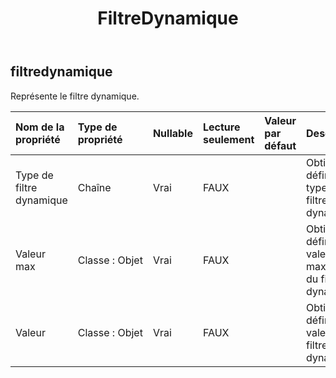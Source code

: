 ﻿---
title: FiltreDynamique
second_title: Aspose.Cells Cloud Documen
type: docs
url: /fr/specification/model/dynamicfilter/
description: "Aspose.Cells Spécification du modèle cloud : DynamicFilter. Gérez sans effort Excel et d'autres feuilles de calcul avec des fonctionnalités telles que l'ouverture, la génération, l'édition, le fractionnement, la fusion, la comparaison et la conversion."
kwords: Excel, Office, feuille de calcul, Cloud REST API, DynamicFilter
weight: 50
---
## **filtredynamique**

 Représente le filtre dynamique.

| Nom de la propriété| Type de propriété| Nullable| Lecture seulement| Valeur par défaut| Description|
|:- |:- |:- |:- |:- |:- |
| Type de filtre dynamique| Chaîne| Vrai| FAUX|| Obtient et définit le type de filtre dynamique.|
| Valeur max| Classe : Objet| Vrai| FAUX|| Obtient et définit la valeur maximale du filtre dynamique.|
| Valeur| Classe : Objet| Vrai| FAUX|| Obtient et définit la valeur du filtre dynamique.|

